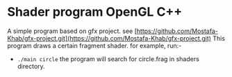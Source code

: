 # Shader program OpenGL C++
A simple program based on gfx project. see [https://github.com/Mostafa-Khab/gfx-project.git](https://github.com/Mostafa-Khab/gfx-project.git)
This program draws a certain fragment shader. for example, run:-
- `./main circle`
the program will search for circle.frag in shaders directory.
